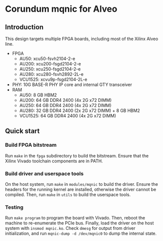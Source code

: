 # Corundum mqnic for Alveo

## Introduction

This design targets multiple FPGA boards, including most of the Xilinx Alveo line.

* FPGA
  * AU50: xcu50-fsvh2104-2-e
  * AU200: xcu200-fsgd2104-2-e
  * AU250: xcu250-fsgd2104-2-e
  * AU280: xcu280-fsvh2892-2L-e
  * VCU1525: xcvu9p-fsgd2104-2L-e
* PHY: 10G BASE-R PHY IP core and internal GTY transceiver
* RAM
  * AU50: 8 GB HBM2
  * AU200: 64 GB DDR4 2400 (4x 2G x72 DIMM)
  * AU250: 64 GB DDR4 2400 (4x 2G x72 DIMM)
  * AU280: 32 GB DDR4 2400 (2x 2G x72 DIMM) + 8 GB HBM2
  * VCU1525: 64 GB DDR4 2400 (4x 2G x72 DIMM)

## Quick start

### Build FPGA bitstream

Run `make` in the `fpga` subdirectory to build the bitstream.  Ensure that the Xilinx Vivado toolchain components are in PATH.

### Build driver and userspace tools

On the host system, run `make` in `modules/mqnic` to build the driver.  Ensure the headers for the running kernel are installed, otherwise the driver cannot be compiled.  Then, run `make` in `utils` to build the userspace tools.

### Testing

Run `make program` to program the board with Vivado.  Then, reboot the machine to re-enumerate the PCIe bus.  Finally, load the driver on the host system with `insmod mqnic.ko`.  Check `dmesg` for output from driver initialization, and run `mqnic-dump -d /dev/mqnic0` to dump the internal state.
